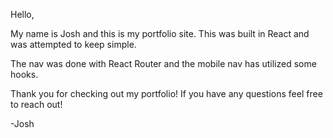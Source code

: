 Hello,

My name is Josh and this is my portfolio site. This was built in React and was attempted to keep simple.

The nav was done with React Router and the mobile nav has utilized some hooks.

Thank you for checking out my portfolio! If you have any questions feel free to reach out!

-Josh
